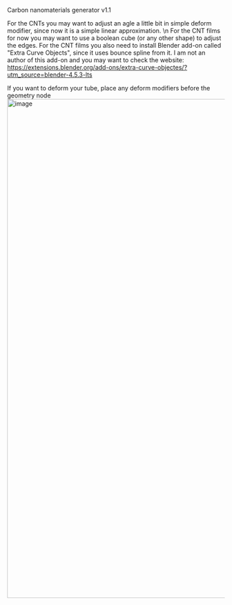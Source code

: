 Carbon nanomaterials generator v1.1

For the CNTs you may want to adjust an agle a little bit in simple deform modifier, since now it is a simple linear approximation. \n
For the CNT films for now you may want to use a boolean cube (or any other shape) to adjust the edges.
For the CNT films you also need to install Blender add-on called "Extra Curve Objects", since it uses bounce spline from it. I am not an author of this add-on and you may want to check the website: https://extensions.blender.org/add-ons/extra-curve-objectes/?utm_source=blender-4.5.3-lts

If you want to deform your tube, place any deform modifiers before the geometry node
<img width="1795" height="1156" alt="image" src="https://github.com/user-attachments/assets/be9b9834-925d-4efb-b11f-19bb5ccfe2e3" />
